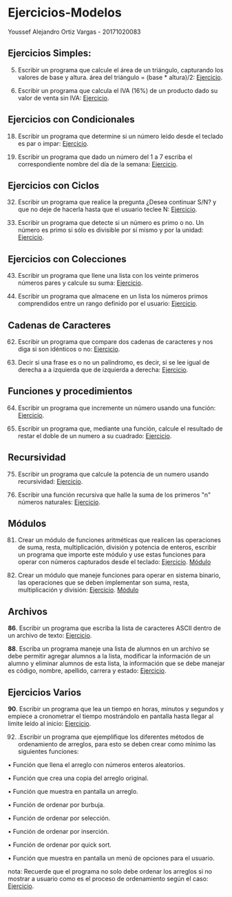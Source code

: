 # Ejercicios-Modelos

Youssef Alejandro Ortiz Vargas - 20171020083

## Ejercicios Simples:

5. Escribir un programa que calcule el área de un triángulo, capturando los valores de base y altura. área del triángulo = (base * altura)/2: [Ejercicio](https://github.com/NeilPolitum/Ejercicios-Modelos/blob/master/areaTriangulo.py).

11. Escribir un programa que calcula el IVA (16%) de un producto dado su valor de venta sin IVA: [Ejercicio](https://github.com/NeilPolitum/Ejercicios-Modelos/blob/master/Simples_5_iva.py).

## Ejercicios con Condicionales

18. Escribir un programa que determine si un número leído desde el teclado es par o impar: [Ejercicio](https://github.com/NeilPolitum/Ejercicios-Modelos/blob/master/parimpar.py).

21. Escribir un programa que dado un número del 1 a 7 escriba el correspondiente nombre del día de la semana: [Ejercicio](https://github.com/NeilPolitum/Ejercicios-Modelos/blob/master/semana.py).

## Ejercicios con Ciclos

32. Escribir un programa que realice la pregunta ¿Desea continuar S/N? y que no deje de hacerla hasta que el usuario teclee N: [Ejercicio](https://github.com/NeilPolitum/Ejercicios-Modelos/blob/master/ciclos_32_pregunta.py).

38. Escribir un programa que detecte si un número es primo o no. Un número es primo si sólo es divisible por sí mismo y por la unidad: [Ejercicio](https://github.com/NeilPolitum/Ejercicios-Modelos/blob/master/primos.py).

## Ejercicios con Colecciones

43. Escribir un programa que llene una lista con los veinte primeros números pares y calcule su suma: [Ejercicio](https://github.com/NeilPolitum/Ejercicios-Modelos/blob/master/pares.py).

53. Escribir un programa que almacene en un lista los números primos comprendidos entre un rango definido por el usuario: [Ejercicio](https://github.com/NeilPolitum/Ejercicios-Modelos/blob/master/colecciones_53_lista_primos.py).

## Cadenas de Caracteres

62. Escribir un programa que compare dos cadenas de caracteres y nos diga si son idénticos o no: [Ejercicio](https://github.com/NeilPolitum/Ejercicios-Modelos/blob/master/cadena.py).

63. Decir si una frase es o no un palíndromo, es decir, si se lee igual de derecha a a izquierda que de izquierda a derecha: [Ejercicio](https://github.com/NeilPolitum/Ejercicios-Modelos/blob/master/palíndroma.py).

## Funciones y procedimientos

64. Escribir un programa que incremente un número usando una función: [Ejercicio](https://github.com/NeilPolitum/Ejercicios-Modelos/blob/master/funcYproc_64_incremento.py).

68. Escribir un programa que, mediante una función, calcule el resultado de restar el doble de un numero a su cuadrado: [Ejercicio](https://github.com/NeilPolitum/Ejercicios-Modelos/blob/master/fundobleexp68.py).

## Recursividad

75. Escribir un programa que calcule la potencia de un numero usando recursividad: [Ejercicio](https://github.com/NeilPolitum/Ejercicios-Modelos/blob/master/potenciaRec.py).

79. Escribir una función recursiva que halle la suma de los primeros "n" números naturales: [Ejercicio](https://github.com/NeilPolitum/Ejercicios-Modelos/blob/master/Recursividad_79_suma.py).

## Módulos

81. Crear un módulo de funciones aritméticas que realicen las operaciones de suma, resta, multiplicación, división y potencia de enteros, escribir un programa que importe este módulo y use estas funciones para operar con números capturados desde el teclado: [Ejercicio](https://github.com/NeilPolitum/Ejercicios-Modelos/blob/master/moduloEntero.py). [Módulo](https://github.com/NeilPolitum/Ejercicios-Modelos/blob/master/operacionesEntero.py)

83. Crear un módulo que maneje funciones para operar en sistema binario, las operaciones que se deben implementar son suma, resta, multiplicación y división: [Ejercicio](https://github.com/NeilPolitum/Ejercicios-Modelos/blob/master/moduloBinario.py). [Módulo](https://github.com/NeilPolitum/Ejercicios-Modelos/blob/master/operacionesBinario.py)

## Archivos

**86**. Escribir un programa que escriba la lista de caracteres ASCII dentro de un archivo de texto: [Ejercicio](https://github.com/NeilPolitum/Ejercicios-Modelos/blob/master/.py).

**88**. Escriba un programa maneje una lista de alumnos en un archivo se debe permitir agregar alumnos a la lista, modificar la información de un alumno y eliminar alumnos de esta lista, la información que se debe manejar es código, nombre, apellido, carrera y estado: [Ejercicio](https://github.com/NeilPolitum/Ejercicios-Modelos/blob/master/.py).

## Ejercicios Varios

**90**. Escribir un programa que lea un tiempo en horas, minutos y segundos y empiece a cronometrar el tiempo mostrándolo en pantalla hasta llegar al limite leído al inicio: [Ejercicio](https://github.com/NeilPolitum/Ejercicios-Modelos/blob/master/.py).

92. .Escribir un programa que ejemplifique los diferentes métodos de ordenamiento de arreglos, para esto se deben crear como mínimo las siguientes funciones: 

• Función que llena el arreglo con números enteros aleatorios. 

• Función que crea una copia del arreglo original. 

• Función que muestra en pantalla un arreglo. 

• Función de ordenar por burbuja. 

• Función de ordenar por selección. 

• Función de ordenar por inserción. 

• Función de ordenar por quick sort. 

• Función que muestra en pantalla un menú de opciones para el usuario. 

nota: Recuerde que el programa no solo debe ordenar los arreglos si no mostrar a usuario como es el proceso de ordenamiento según el caso: [Ejercicio](https://github.com/NeilPolitum/Ejercicios-Modelos/blob/master/ejerVarios_92_ordenamiento.py).
